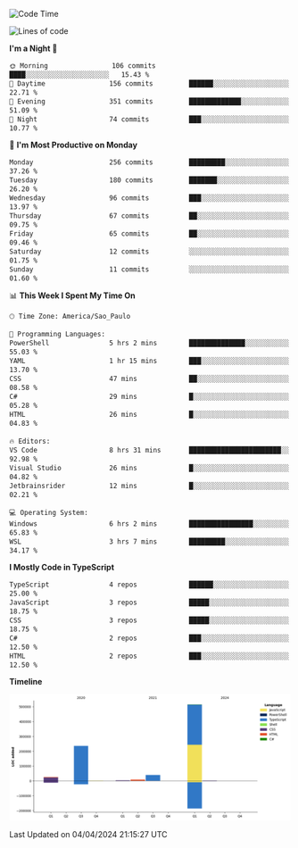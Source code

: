 <!--START_SECTION:waka-->
![Code Time](http://img.shields.io/badge/Code%20Time-2%2C407%20hrs%205%20mins-blue)

![Lines of code](https://img.shields.io/badge/From%20Hello%20World%20I%27ve%20Written-830.2%20thousand%20lines%20of%20code-blue)

**I'm a Night 🦉** 

```text
🌞 Morning                106 commits         ████░░░░░░░░░░░░░░░░░░░░░   15.43 % 
🌆 Daytime                156 commits         ██████░░░░░░░░░░░░░░░░░░░   22.71 % 
🌃 Evening                351 commits         █████████████░░░░░░░░░░░░   51.09 % 
🌙 Night                  74 commits          ███░░░░░░░░░░░░░░░░░░░░░░   10.77 % 
```
📅 **I'm Most Productive on Monday** 

```text
Monday                   256 commits         █████████░░░░░░░░░░░░░░░░   37.26 % 
Tuesday                  180 commits         ███████░░░░░░░░░░░░░░░░░░   26.20 % 
Wednesday                96 commits          ███░░░░░░░░░░░░░░░░░░░░░░   13.97 % 
Thursday                 67 commits          ██░░░░░░░░░░░░░░░░░░░░░░░   09.75 % 
Friday                   65 commits          ██░░░░░░░░░░░░░░░░░░░░░░░   09.46 % 
Saturday                 12 commits          ░░░░░░░░░░░░░░░░░░░░░░░░░   01.75 % 
Sunday                   11 commits          ░░░░░░░░░░░░░░░░░░░░░░░░░   01.60 % 
```


📊 **This Week I Spent My Time On** 

```text
🕑︎ Time Zone: America/Sao_Paulo

💬 Programming Languages: 
PowerShell               5 hrs 2 mins        ██████████████░░░░░░░░░░░   55.03 % 
YAML                     1 hr 15 mins        ███░░░░░░░░░░░░░░░░░░░░░░   13.70 % 
CSS                      47 mins             ██░░░░░░░░░░░░░░░░░░░░░░░   08.58 % 
C#                       29 mins             █░░░░░░░░░░░░░░░░░░░░░░░░   05.28 % 
HTML                     26 mins             █░░░░░░░░░░░░░░░░░░░░░░░░   04.83 % 

🔥 Editors: 
VS Code                  8 hrs 31 mins       ███████████████████████░░   92.98 % 
Visual Studio            26 mins             █░░░░░░░░░░░░░░░░░░░░░░░░   04.82 % 
Jetbrainsrider           12 mins             █░░░░░░░░░░░░░░░░░░░░░░░░   02.21 % 

💻 Operating System: 
Windows                  6 hrs 2 mins        ████████████████░░░░░░░░░   65.83 % 
WSL                      3 hrs 7 mins        █████████░░░░░░░░░░░░░░░░   34.17 % 
```

**I Mostly Code in TypeScript** 

```text
TypeScript               4 repos             ██████░░░░░░░░░░░░░░░░░░░   25.00 % 
JavaScript               3 repos             █████░░░░░░░░░░░░░░░░░░░░   18.75 % 
CSS                      3 repos             █████░░░░░░░░░░░░░░░░░░░░   18.75 % 
C#                       2 repos             ███░░░░░░░░░░░░░░░░░░░░░░   12.50 % 
HTML                     2 repos             ███░░░░░░░░░░░░░░░░░░░░░░   12.50 % 
```



**Timeline**

![Lines of Code chart](https://raw.githubusercontent.com/jonhoffmam/jonhoffmam/master/assets/bar_graph.png)


 Last Updated on 04/04/2024 21:15:27 UTC
<!--END_SECTION:waka-->
